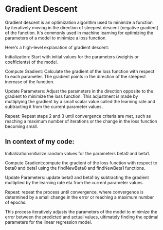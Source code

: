 
# Gradient Descent

Gradient descent is an optimization algorithm used to minimize a function by iteratively moving in the direction of steepest descent (negative gradient) of the function. It's commonly used in machine learning for optimizing the parameters of a model to minimize a loss function.

Here's a high-level explanation of gradient descent:

Initialization: Start with initial values for the parameters (weights or coefficients) of the model.

Compute Gradient: Calculate the gradient of the loss function with respect to each parameter. The gradient points in the direction of the steepest increase of the function.

Update Parameters: Adjust the parameters in the direction opposite to the gradient to minimize the loss function. This adjustment is made by multiplying the gradient by a small scalar value called the learning rate and subtracting it from the current parameter values.

Repeat: Repeat steps 2 and 3 until convergence criteria are met, such as reaching a maximum number of iterations or the change in the loss function becoming small.

## In context of my code:

Initialization:initialize random values for the parameters beta0 and beta1.

Compute Gradient:compute the gradient of the loss function with respect to beta0 and beta1 using the findNewBeta0 and findNewBeta1 functions.

Update Parameters: update beta0 and beta1 by subtracting the gradient multiplied by the learning rate eta from the current parameter values.

Repeat: repeat the process until convergence, where convergence is determined by a small change in the error or reaching a maximum number of epochs.

This process iteratively adjusts the parameters of the model to minimize the error between the predicted and actual values, ultimately finding the optimal parameters for the linear regression model.
